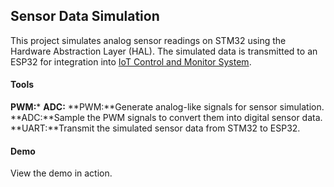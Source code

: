 ## Sensor Data Simulation

This project simulates analog sensor readings on STM32 using the Hardware Abstraction Layer (HAL). The simulated data is transmitted to an ESP32 for integration into [IoT Control and Monitor System](https://github.com/HajjSalad/ESP32-IoT-Control-and-Monitor-System).

#### Tools
**PWM:***
**ADC:**
**PWM:**Generate analog-like signals for sensor simulation.
**ADC:**Sample the PWM signals to convert them into digital sensor data.
**UART:**Transmit the simulated sensor data from STM32 to ESP32.

#### Demo
View the demo in action.
